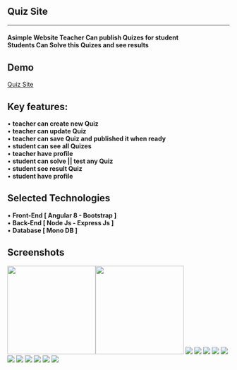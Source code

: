 <h2>Quiz Site</h2>
<hr>
<h4>
  Asimple Website Teacher Can publish Quizes for student<br>
  Students Can Solve this Quizes and see results
</h4>

<h2>Demo </h2>
<a href="https://quiz-f25d7.web.app/">Quiz Site</a>

<h2>Key features:</h2>
• <strong>teacher can create new Quiz</strong><br>
• <strong>teacher can update Quiz</strong><br>
• <strong>teacher can save Quiz and published it when ready</strong><br>
• <strong>student can see all Quizes</strong><br>
• <strong>teacher have profile </strong><br>
• <strong>student can solve || test any Quiz</strong> <br>
• <strong>student see result Quiz</strong><br>
• <strong>student have profile</strong><br>

<h2>Selected Technologies</h2>

• <strong>Front-End [ Angular 8 - Bootstrap ]</strong><br>
• <strong>Back-End [ Node Js - Express Js ]</strong><br>
• <strong>Database [ Mono DB ]</strong><br>


<h2>Screenshots </h2>
  <img width='200' height='200 'src="ScreenShots/1.png"><img width='200' height='200 'src="ScreenShots/1.png">
  <img src="ScreenShots/2.png">
  <img src="ScreenShots/3.png">
  <img src="ScreenShots/4.png">
  <img src="ScreenShots/5.png">
  <img src="ScreenShots/6.png">
  <img src="ScreenShots/7.png">
  <img src="ScreenShots/8.png">
  <img src="ScreenShots/9.png">
  <img src="ScreenShots/10.png">
  <img src="ScreenShots/11.png">
  <img src="ScreenShots/12.png">

